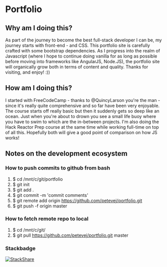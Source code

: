 # Portfolio
## Why am I doing this?
As part of the journey to become the best full-stack developer I can be, my journey starts with front-end - <html/> and CSS. This portfolio site is carefully crafted with some bootstrap dependencies. As I progress into the realm of Javascript (where I hope to continue doing vanilla for as long as possible before moving into frameworks like AngularJS, Node.JS), the portfolio site will organically grow both in terms of content and quality. Thanks for visiting, and enjoy! :))

## How am I doing this?
I started with FreeCodeCamp - thanks to @QuincyLarson you're the man - since it's really quite comprehensive and so far have been very enjoyable. The course starts off really basic but then it suddenly gets so deep like an ocean. Just when you're about to drown you see a small life buoy where you have to swim to which are the in-between projects. I'm also doing the Hack Reactor Prep course at the same time while working full-time on top of all this. Hopefully both will give a good point of comparison on how JS works!

## Notes on the development ecosystem

### How to push commits to github from bash
1. $ cd /mnt/c/git/portfolio
2. $ git init
3. $ git add .
4. $ git commit -m 'commit comments'
5. $ git remote add origin https://github.com/petevej/portfolio.git
6. $ git push -f origin master

### How to fetch remote repo to local
1. $ cd /mnt/c/git/<repo-name>
2. $ git pull https://github.com/petevej/portfolio.git master

### Stackbadge
[![StackShare](https://img.shields.io/badge/tech-stack-0690fa.svg?style=flat)](https://stackshare.io/petevej/frontend)

